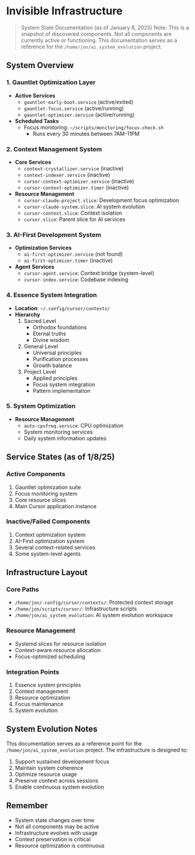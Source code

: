 # Invisible Infrastructure

> System State Documentation (as of January 8, 2025)
> Note: This is a snapshot of discovered components. Not all components are currently active or functioning.
> This documentation serves as a reference for the `/home/jon/ai_system_evolution` project.

## System Overview

### 1. Gauntlet Optimization Layer
- **Active Services**
  - `gauntlet-early-boot.service` (active/exited)
  - `gauntlet-focus.service` (active/running)
  - `gauntlet-optimizer.service` (active/running)
- **Scheduled Tasks**
  - Focus monitoring: `~/scripts/monitoring/focus-check.sh`
    - Runs every 30 minutes between 7AM-11PM

### 2. Context Management System
- **Core Services**
  - `context-crystallizer.service` (inactive)
  - `context-indexer.service` (inactive)
  - `cursor-context-optimizer.service` (inactive)
  - `cursor-context-optimizer.timer` (inactive)
- **Resource Management**
  - `cursor-claude-project.slice`: Development focus optimization
  - `cursor-claude-system.slice`: AI system evolution
  - `cursor-context.slice`: Context isolation
  - `cursor.slice`: Parent slice for AI services

### 3. AI-First Development System
- **Optimization Services**
  - `ai-first-optimizer.service` (not found)
  - `ai-first-optimizer.timer` (inactive)
- **Agent Services**
  - `cursor-agent.service`: Context bridge (system-level)
  - `cursor-index.service`: Codebase indexing

### 4. Essence System Integration
- **Location**: `~/.config/cursor/contexts/`
- **Hierarchy**
  1. Sacred Level
     - Orthodox foundations
     - Eternal truths
     - Divine wisdom
  2. General Level
     - Universal principles
     - Purification processes
     - Growth balance
  3. Project Level
     - Applied principles
     - Focus system integration
     - Pattern implementation

### 5. System Optimization
- **Resource Management**
  - `auto-cpufreq.service`: CPU optimization
  - System monitoring services
  - Daily system information updates

## Service States (as of 1/8/25)

### Active Components
1. Gauntlet optimization suite
2. Focus monitoring system
3. Core resource slices
4. Main Cursor application instance

### Inactive/Failed Components
1. Context optimization system
2. AI-First optimization system
3. Several context-related services
4. Some system-level agents

## Infrastructure Layout

### Core Paths
- `/home/jon/.config/cursor/contexts/`: Protected context storage
- `/home/jon/scripts/cursor/`: Infrastructure scripts
- `/home/jon/ai_system_evolution`: AI system evolution workspace

### Resource Management
- Systemd slices for resource isolation
- Context-aware resource allocation
- Focus-optimized scheduling

### Integration Points
1. Essence system principles
2. Context management
3. Resource optimization
4. Focus maintenance
5. System evolution

## System Evolution Notes
This documentation serves as a reference point for the `/home/jon/ai_system_evolution` project. The infrastructure is designed to:
1. Support sustained development focus
2. Maintain system coherence
3. Optimize resource usage
4. Preserve context across sessions
5. Enable continuous system evolution

## Remember
- System state changes over time
- Not all components may be active
- Infrastructure evolves with usage
- Context preservation is critical
- Resource optimization is continuous 